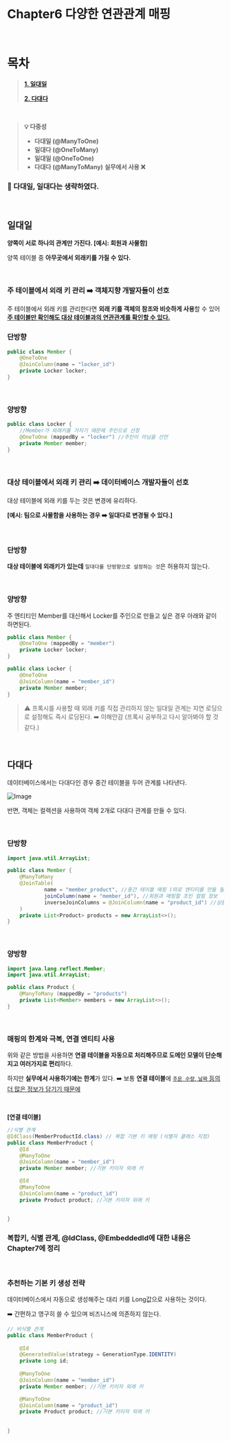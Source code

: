 # Chapter6 다양한 연관관계 매핑  

<br>

# 목차

> **[1. 일대일](#일대일)**
>
> **[2. 다대다](#다대다)**


<br>

>  **💡 다중성**
> 
> - **다대일 (@ManyToOne)**
> - **일대다 (@OneToMany)**
> - **일대일 (@OneToOne)**
> - **다대다 (@ManyToMany)** **실무에서 사용 ❌**

### 📌 다대일, 일대다는 생략하였다. 

<br>

## 일대일

**양쪽이 서로 하나의 관계만 가진다. [예시: 회원과 사물함]**

양쪽 테이블 중 **아무곳에서 외래키를 가질 수 있다.** 

<br>

### 주 테이블에서 외래 키 관리 ➡️ 객체지향 개발자들이 선호 

주 테이블에서 외래 키를 관리한다면 **외래 키를 객체의 참조와 비슷하게 사용**할 수 있어 <ins>**주 테이블만 확인해도 대상 테이블과의 연관관계를 확인할 수 있다.** </ins>

### 단방향

```java
public class Member {
    @OneToOne
    @JoinColumn(name = "locker_id") 
    private Locker locker;
}
```

<br>

### 양방향

```java
public class Locker {
    //Member가 외래키를 가지기 때문에 주인으로 선정 
    @OneToOne (mappedBy = "locker") //주인이 아님을 선언 
    private Member member;
}
```

<br>

### 대상 테이블에서 외래 키 관리  ➡️ 데이터베이스 개발자들이 선호

대상 테이블에 외래 키를 두는 것은 변경에 유리하다.

**[예시: 팀으로 사물함을 사용하는 경우 ➡️ 일대다로 변경될 수 있다.]**

<br>

### 단방향

**대상 테이블에 외래키가 있는데** `일대다를 단방향으로 설정하는 것`은 허용하지 않는다. 

<br>

### 양방향

주 엔티티인 Member를 대신해서 Locker를 주인으로 만들고 싶은 경우 아래와 같이 하면된다. 

```java
public class Member {
    @OneToOne (mappedBy = "member")
    private Locker locker;
}
```
```java
public class Locker {
    @OneToOne
    @JoinColumn(name = "member_id")
    private Member member;
}
```

> ⚠️ 프록시를 사용할 때 외래 키를 직접 관리하지 않는 일대일 관계는 지연 로딩으로 설정해도 즉시 로딩된다. ➡️ 이해안감 (프록시 공부하고 다시 알아봐야 할 것 같다.)

<br>



## 다대다

데이터베이스에서는 다대다인 경우 중간 테이블을 두어 관계를 나타낸다. 

![Image](https://github.com/user-attachments/assets/a94ad98e-8467-4923-b77a-c94450c0964a)


반면, 객체는 컬렉션을 사용하여 객체 2개로 다대다 관계를 만들 수 있다. 

<br>

### 단방향

```java
import java.util.ArrayList;

public class Member {
    @ManyToMany
    @JoinTable(
            name = "member_product", //중간 테이블 매핑 (따로 엔티티를 만들 필요 ❌)
            joinColumn(name = "member_id"), //회원과 매핑할 조인 컬럼 정보
            inverseJoinColumns = @JoinColumn(name = "product_id") //상품과 매핑할 조인 컬럼 정보 
    )
    private List<Product> products = new ArrayList<>();
}
```

<br>

### 양방향

```java
import java.lang.reflect.Member;
import java.util.ArrayList;

public class Product {
    @ManyToMany (mappedBy = "products")
    private List<Member> members = new ArrayList<>();
}
```

<br>

### 매핑의 한계와 극복, 연결 엔티티 사용 

위와 같은 방법을 사용하면 **연결 테이블을 자동으로 처리해주므로 도메인 모델이 단순해지고 여러가지로 편리**하다. 

하지만 **실무에서 사용하기에는 한계**가 있다.  ➡️ 보통 **연결 테이블**에 <ins>`주문 수량`, `날짜` 등의 더 많은 정보가 담기기 때문에</ins> 

<br>

**[연결 테이블]**

```java
//식별 관계 
@IdClass(MemberProductId.class) // 복합 기본 키 매핑 (식별자 클래스 지정)
public class MemberProduct {
    @Id
    @ManyToOne
    @JoinColumn(name = "member_id")
    private Member member; //기본 키이자 외래 키

    @Id
    @ManyToOne
    @JoinColumn(name = "product_id")
    private Product product; //기본 키이자 외래 키
    
    
}
```

### 복합키, 식별 관계, @IdClass, @EmbeddedId에 대한 내용은 Chapter7에 정리 

<br>

### 추천하는 기본 키 생성 전략 

데이터베이스에서 자동으로 생성해주는 대리 키를 Long값으로 사용하는 것이다. 

➡️ 간편하고 영구히 쓸 수 있으며 비즈니스에 의존하지 않는다. 

```java
// 비식별 관계
public class MemberProduct {
    
    @Id
    @GeneratedValue(strategy = GenerationType.IDENTITY)
    private Long id;
    
    @ManyToOne
    @JoinColumn(name = "member_id")
    private Member member; //기본 키이자 외래 키

    @ManyToOne
    @JoinColumn(name = "product_id")
    private Product product; //기본 키이자 외래 키
    
    
}
```
